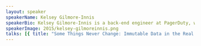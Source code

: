 ```yaml
---
layout: speaker
speakerName: Kelsey Gilmore-Innis
speakerBio: Kelsey Gilmore-Innis is a back-end engineer at PagerDuty, where she uses Scala & functional programming to build powerful, scalable software systems that consistently wake you up in the middle of the night (when they’re supposed to, any way.) She cofounded the <a href='http://www.lambdaladies.com/'>Lambda Ladies</a> group for women in functional programming and strives, with her fellow Lambda Ladies, to write code with charisma, uniqueness, nerve and talent.
speakerImage: 2015/kelsey-gilmoreinnis.png
talks: [{ title: "Some Things Never Change: Immutable Data in the Real World", abstract: "Concurrency: it’s way easier when values don’t change. True fact! But what else can we gain from making our data immutable? Let’s look at the benefits and tradeoffs--beyond concurrency--of applying the concept of immutability to real world programs.</p><p>We'll start by looking at the history of immutability in programming and examine ways it can reduce our cognitive burden and improve readability. We'll discuss some elegant and counter-intuitive outcomes of functional data structures that take advantage of immutable data. With those in mind, we’ll take a hard look at the performance of implementations of immutable collections in real-world programming languages. Finally, we'll explore frameworks do exciting things with immutable data, from the database level (append-only DBs) to data processing (Summingbird) to front-end development (Facebook’s React & Om).", link: 'https://www.youtube.com/embed/bi8c55JNyGA' }]
---
```


